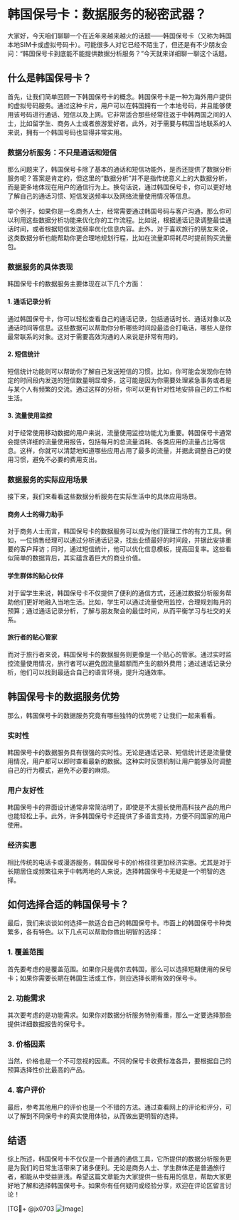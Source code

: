 # 韩国保号卡：数据服务的秘密武器？

大家好，今天咱们聊聊一个在近年来越来越火的话题——韩国保号卡（又称为韩国本地SIM卡或虚拟号码卡）。可能很多人对它已经不陌生了，但还是有不少朋友会问：“韩国保号卡到底能不能提供数据分析服务？”今天就来详细聊一聊这个话题。

## 什么是韩国保号卡？

首先，让我们简单回顾一下韩国保号卡的概念。韩国保号卡是一种为海外用户提供的虚拟号码服务。通过这种卡片，用户可以在韩国拥有一个本地号码，并且能够使用该号码进行通话、短信以及上网。它非常适合那些经常往返于中韩两国之间的人士，比如留学生、商务人士或者旅游爱好者。此外，对于需要与韩国当地联系的人来说，拥有一个韩国号码也显得非常实用。

### 数据分析服务：不只是通话和短信

那么问题来了，韩国保号卡除了基本的通话和短信功能外，是否还提供了数据分析服务呢？答案是肯定的，但这里的“数据分析”并不是指传统意义上的大数据分析，而是更多地体现在用户的通信行为上。换句话说，通过韩国保号卡，你可以更好地了解自己的通话习惯、短信发送频率以及网络流量使用情况等信息。

举个例子，如果你是一名商务人士，经常需要通过韩国号码与客户沟通，那么你可以利用这些数据分析功能来优化你的工作流程。比如说，根据通话记录调整最佳通话时间，或者根据短信发送频率优化信息内容。此外，对于喜欢旅行的朋友来说，这类数据分析也能帮助你更合理地规划行程，比如在流量即将耗尽时提前购买流量包。

### 数据服务的具体表现

韩国保号卡的数据服务主要体现在以下几个方面：

#### 1. 通话记录分析

通过韩国保号卡，你可以轻松查看自己的通话记录，包括通话时长、通话对象以及通话时间等信息。这些数据可以帮助你分析哪些时间段最适合打电话，哪些人是你最常联系的对象。这对于需要高效沟通的人来说是非常有用的。

#### 2. 短信统计

短信统计功能则可以帮助你了解自己发送短信的习惯。比如，你可能会发现你在特定的时间段内发送的短信数量明显增多，这可能是因为你需要处理紧急事务或者是与某个人有频繁的交流。通过这样的分析，你可以更有针对性地安排自己的工作和生活。

#### 3. 流量使用监控

对于经常使用移动数据的用户来说，流量使用监控功能尤为重要。韩国保号卡通常会提供详细的流量使用报告，包括每月的总流量消耗、各类应用的流量占比等信息。这样，你就可以清楚地知道哪些应用占用了最多的流量，并据此调整自己的使用习惯，避免不必要的费用支出。

### 数据服务的实际应用场景

接下来，我们来看看这些数据分析服务在实际生活中的具体应用场景。

#### 商务人士的得力助手

对于商务人士而言，韩国保号卡的数据服务可以成为他们管理工作的有力工具。例如，一位销售经理可以通过分析通话记录，找出业绩最好的时间段，并据此安排重要的客户拜访；同时，通过短信统计，他可以优化信息模板，提高回复率。这些看似简单的数据背后，其实蕴含着巨大的商业价值。

#### 学生群体的贴心伙伴

对于留学生来说，韩国保号卡不仅提供了便利的通信方式，还通过数据分析服务帮助他们更好地融入当地生活。比如，学生可以通过流量使用监控，合理规划每月的预算；通过通话记录分析，了解与朋友聚会的最佳时间，从而平衡学习与社交的关系。

#### 旅行者的贴心管家

而对于旅行者来说，韩国保号卡的数据服务则更像是一个贴心的管家。通过实时监控流量使用情况，旅行者可以避免因流量超额而产生的额外费用；通过通话记录分析，他们可以找到最适合自己的语言环境，提升沟通效率。

## 韩国保号卡的数据服务优势

那么，韩国保号卡的数据服务究竟有哪些独特的优势呢？让我们一起来看看。

### 实时性

韩国保号卡的数据服务具有很强的实时性。无论是通话记录、短信统计还是流量使用情况，用户都可以即时查看最新的数据。这种实时反馈机制让用户能够及时调整自己的行为模式，避免不必要的麻烦。

### 用户友好性

韩国保号卡的界面设计通常非常简洁明了，即使是不太擅长使用高科技产品的用户也能轻松上手。此外，许多韩国保号卡还提供了多语言支持，方便不同国家的用户使用。

### 经济实惠

相比传统的电话卡或漫游服务，韩国保号卡的价格往往更加经济实惠。尤其是对于长期居住或频繁往来于中韩两地的人来说，选择韩国保号卡无疑是一个明智的选择。

## 如何选择合适的韩国保号卡？

最后，我们来谈谈如何选择一款适合自己的韩国保号卡。市面上的韩国保号卡种类繁多，各有特色。以下几点可以帮助你做出明智的选择：

### 1. 覆盖范围

首先要考虑的是覆盖范围。如果你只是偶尔去韩国，那么可以选择短期使用的保号卡；如果你需要长期在韩国生活或工作，则应选择长期有效的保号卡。

### 2. 功能需求

其次要考虑的是功能需求。如果你对数据分析服务特别看重，那么一定要选择那些提供详细数据报告的保号卡。

### 3. 价格因素

当然，价格也是一个不可忽视的因素。不同的保号卡收费标准各异，要根据自己的预算选择性价比最高的产品。

### 4. 客户评价

最后，参考其他用户的评价也是一个不错的方法。通过查看网上的评论和评分，可以了解到不同保号卡的真实使用体验，从而做出更明智的选择。

## 结语

综上所述，韩国保号卡不仅仅是一个普通的通信工具，它所提供的数据分析服务更是为我们的日常生活带来了诸多便利。无论是商务人士、学生群体还是普通旅行者，都能从中受益匪浅。希望这篇文章能为大家提供一些有用的信息，帮助大家更好地了解和选择韩国保号卡。如果你有任何疑问或经验分享，欢迎在评论区留言讨论！

[TG💪+ @jx0703 ![Image](https://github.com/user-attachments/assets/dbca1d08-cadb-493c-b0ec-ad6f7a83f270)]